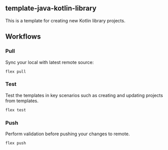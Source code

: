 ## template-java-kotlin-library

This is a template for creating new Kotlin library projects.

## Workflows

### Pull
Sync your local with latest remote source:

    flex pull

### Test
Test the templates in key scenarios such as creating and updating projects from templates.

    flex test

### Push
Perform validation before pushing your changes to remote.

    flex push
